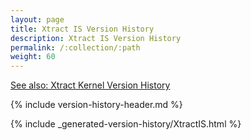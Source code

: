 ```yaml
---
layout: page
title: Xtract IS Version History
description: Xtract IS Version History
permalink: /:collection/:path
weight: 60
---
```


[See also: Xtract Kernel Version History](./xtract-kernel-version-history)

{% include version-history-header.md %}

{% include _generated-version-history/XtractIS.html %}
